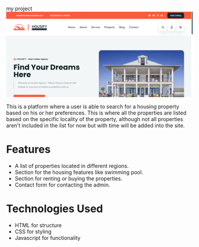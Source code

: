 my project
![HOUSIFY REAL ESTATE](./screenshot.png)

This is a platform where a user is able to search for a housing property based on his or her preferences. This is where all the properties are listed based on the specific locality of the property, although not all properties aren't included in the list for now but with time will be added into the site.

# Features

- A list of properties located in different regions.
- Section for the housing features like swimming pool.
- Section for renting or buying the properties.
- Contact form for contacting the admin.

# Technologies Used

- HTML for structure
- CSS for styling
- Javascript for functionality
